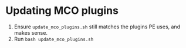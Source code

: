 Updating MCO plugins
======

1. Ensure `update_mco_plugins.sh` still matches the plugins PE uses, and makes sense.
1. Run `bash update_mco_plugins.sh`
